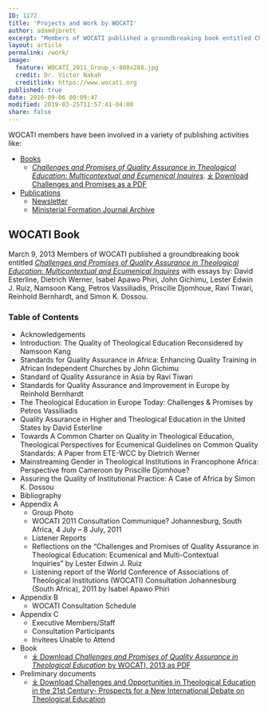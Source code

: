 ```yaml
---
ID: 1172
title: 'Projects and Work by WOCATI'
author: adamdjbrett
excerpt: "Members of WOCATI published a groundbreaking book entitled Challenges and Promises of Quality Assurance in Theological Education: Multicontextual and Ecumenical Inquires."
layout: article
permalink: /work/
image:
  feature: WOCATI_2011_Group_s-800x288.jpg
  credit: Dr. Victor Nakah
  creditlink: https://www.wocati.org
published: true
date: 2016-09-06 00:09:47
modified: 2019-03-25T11:57:41-04:00
share: false
---
```

WOCATI members have been involved in a variety of publishing activities like:
- [Books](/resources/books/)
  - [_Challenges and Promises of Quality Assurance in Theological Education: Multicontextual and Ecumenical Inquires_](/work/challenges-promises-quality-assurance-theological-education/). [⤓ Download Challenges and Promises as a PDF](/wp-content/uploads/2013/03/2013-Challenges-and-Promises-of-Quality-Assurance-in-Theological-Education-WOCATI.pdf)
- [Publications](/resources/publications/)
  - [Newsletter](/resources/wocati-newsletter/)
  - [Ministerial Formation Journal Archive](/resources/archive/publications/ministerial-formation/)


## WOCATI Book

March 9, 2013 Members of WOCATI published a groundbreaking book entitled [_Challenges and Promises of Quality Assurance in Theological Education: Multicontextual and Ecumenical Inquires_](/work/challenges-promises-quality-assurance-theological-education/) with essays by: David Esterline, Dietrich Werner, Isabel Apawo Phiri, John Gichimu, Lester Edwin J. Ruiz, Namsoon Kang, Petros Vassiliadis, Priscille Djomhoue, Ravi Tiwari, Reinhold Bernhardt, and Simon K. Dossou.

### Table of Contents

*   Acknowledgements
*   Introduction: The Quality of Theological Education Reconsidered by Namsoon Kang
*   Standards for Quality Assurance in Africa: Enhancing Quality Training in African Independent Churches by John Gichimu
*   Standard of Quality Assurance in Asia by Ravi Tiwari
*   Standards for Quality Assurance and Improvement in Europe by Reinhold Bernhardt
*   The Theological Education in Europe Today: Challenges & Promises by Petros Vassiliadis
*   Quality Assurance in Higher and Theological Education in the United States by David Esterline
*   Towards A Common Charter on Quality in Theological Education, Theological Perspectives for Ecumenical Guidelines on Common Quality Standards: A Paper from ETE-WCC by Dietrich Werner
*   Mainstreaming Gender in Theological Institutions in Francophone Africa: Perspective from Cameroon by Priscille Djomhoue?
*   Assuring the Quality of Institutional Practice: A Case of Africa by Simon K. Dossou
*   Bibliography
*   Appendix A
    *   Group Photo
    *   WOCATI 2011 Consultation Communique? Johannesburg, South Africa, 4 July – 8 July, 2011
    *   Listener Reports
    *   Reflections on the “Challenges and Promises of Quality Assurance in Theological Education: Ecumenical and Multi-Contextual Inquiries” by Lester Edwin J. Ruiz
    *   Listening report of the World Conference of Associations of Theological Institutions (WOCATI) Consultation Johannesburg (South Africa), 2011 by Isabel Apawo Phiri
*   Appendix B
    *   WOCATI Consultation Schedule
*   Appendix C
    *   Executive Members/Staff
    *   Consultation Participants
    *   Invitees Unable to Attend
* Book
  * [&#10515; Download _Challenges and Promises of Quality Assurance in Theological Education_ by WOCATI, 2013 as PDF](/wp-content/uploads/2013/03/2013-Challenges-and-Promises-of-Quality-Assurance-in-Theological-Education-WOCATI.pdf)
* Preliminary documents
  * [&#10515;  Download Challenges and Opportunities in Theological Education in the 21st Century- Prospects for a New International Debate on Theological Education](/wp-content/uploads/2012/12/Challenges-and-Opportunities-in-Theological-Education-in-the-21st-Century-Prospects-for-a-New-International-Debate-on-Theological-Education.pdf)
